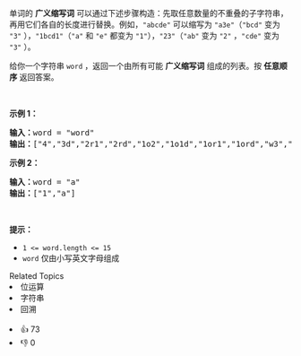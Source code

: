 <p>单词的 <strong>广义缩写词</strong> 可以通过下述步骤构造：先取任意数量的不重叠的子字符串，再用它们各自的长度进行替换。例如，<code>"abcde"</code> 可以缩写为 <code>"a3e"</code>（<code>"bcd"</code> 变为 <code>"3"</code> ），<code>"1bcd1"</code>（<code>"a"</code> 和 <code>"e"</code> 都变为 <code>"1"</code>），<code>"23"</code>（<code>"ab"</code> 变为 <code>"2"</code> ，<code>"cde"</code> 变为 <code>"3"</code> ）。</p>

<p>给你一个字符串 <code>word</code> ，返回一个由所有可能 <strong>广义缩写词</strong> 组成的列表。按 <strong>任意顺序</strong> 返回答案。</p>

<p> </p>

<p><strong>示例 1：</strong></p>

<pre>
<strong>输入：</strong>word = "word"
<strong>输出：</strong>["4","3d","2r1","2rd","1o2","1o1d","1or1","1ord","w3","w2d","w1r1","w1rd","wo2","wo1d","wor1","word"]
</pre>

<p><strong>示例 2：</strong></p>

<pre>
<strong>输入：</strong>word = "a"
<strong>输出：</strong>["1","a"]
</pre>

<p> </p>

<p><strong>提示：</strong></p>

<ul>
	<li><code>1 <= word.length <= 15</code></li>
	<li><code>word</code> 仅由小写英文字母组成</li>
</ul>
<div><div>Related Topics</div><div><li>位运算</li><li>字符串</li><li>回溯</li></div></div><br><div><li>👍 73</li><li>👎 0</li></div>